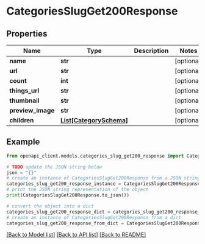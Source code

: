 # CategoriesSlugGet200Response


## Properties

Name | Type | Description | Notes
------------ | ------------- | ------------- | -------------
**name** | **str** |  | [optional] 
**url** | **str** |  | [optional] 
**count** | **int** |  | [optional] 
**things_url** | **str** |  | [optional] 
**thumbnail** | **str** |  | [optional] 
**preview_image** | **str** |  | [optional] 
**children** | [**List[CategorySchema]**](CategorySchema.md) |  | [optional] 

## Example

```python
from openapi_client.models.categories_slug_get200_response import CategoriesSlugGet200Response

# TODO update the JSON string below
json = "{}"
# create an instance of CategoriesSlugGet200Response from a JSON string
categories_slug_get200_response_instance = CategoriesSlugGet200Response.from_json(json)
# print the JSON string representation of the object
print(CategoriesSlugGet200Response.to_json())

# convert the object into a dict
categories_slug_get200_response_dict = categories_slug_get200_response_instance.to_dict()
# create an instance of CategoriesSlugGet200Response from a dict
categories_slug_get200_response_from_dict = CategoriesSlugGet200Response.from_dict(categories_slug_get200_response_dict)
```
[[Back to Model list]](../README.md#documentation-for-models) [[Back to API list]](../README.md#documentation-for-api-endpoints) [[Back to README]](../README.md)


